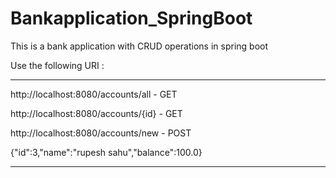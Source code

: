 # Bankapplication_SpringBoot
This is a bank application with CRUD operations in spring boot

Use the following URI :

------------------------------------------------------
http://localhost:8080/accounts/all      - GET

http://localhost:8080/accounts/{id}     - GET

http://localhost:8080/accounts/new      - POST

{"id":3,"name":"rupesh sahu","balance":100.0}

-----------------------------------------------------------
